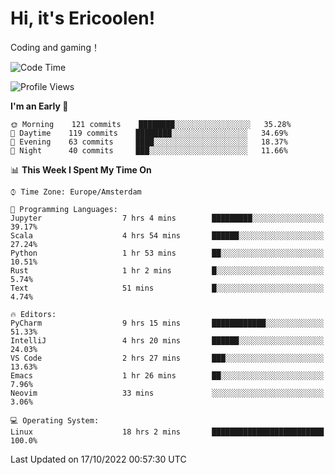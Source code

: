 # Hi, it's Ericoolen!
Coding and gaming！

<!--START_SECTION:waka-->
![Code Time](http://img.shields.io/badge/Code%20Time-449%20hrs%209%20mins-blue)

![Profile Views](http://img.shields.io/badge/Profile%20Views-3-blue)

**I'm an Early 🐤** 

```text
🌞 Morning    121 commits    ████████░░░░░░░░░░░░░░░░░   35.28% 
🌆 Daytime    119 commits    ████████░░░░░░░░░░░░░░░░░   34.69% 
🌃 Evening    63 commits     ████░░░░░░░░░░░░░░░░░░░░░   18.37% 
🌙 Night      40 commits     ███░░░░░░░░░░░░░░░░░░░░░░   11.66%

```


📊 **This Week I Spent My Time On** 

```text
⌚︎ Time Zone: Europe/Amsterdam

💬 Programming Languages: 
Jupyter                  7 hrs 4 mins        █████████░░░░░░░░░░░░░░░░   39.17% 
Scala                    4 hrs 54 mins       ██████░░░░░░░░░░░░░░░░░░░   27.24% 
Python                   1 hr 53 mins        ██░░░░░░░░░░░░░░░░░░░░░░░   10.51% 
Rust                     1 hr 2 mins         █░░░░░░░░░░░░░░░░░░░░░░░░   5.74% 
Text                     51 mins             █░░░░░░░░░░░░░░░░░░░░░░░░   4.74%

🔥 Editors: 
PyCharm                  9 hrs 15 mins       ████████████░░░░░░░░░░░░░   51.33% 
IntelliJ                 4 hrs 20 mins       ██████░░░░░░░░░░░░░░░░░░░   24.03% 
VS Code                  2 hrs 27 mins       ███░░░░░░░░░░░░░░░░░░░░░░   13.63% 
Emacs                    1 hr 26 mins        ██░░░░░░░░░░░░░░░░░░░░░░░   7.96% 
Neovim                   33 mins             ░░░░░░░░░░░░░░░░░░░░░░░░░   3.06%

💻 Operating System: 
Linux                    18 hrs 2 mins       █████████████████████████   100.0%

```


 Last Updated on 17/10/2022 00:57:30 UTC
<!--END_SECTION:waka-->

